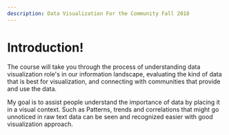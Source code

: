 ```yaml
---
description: Data Visualization For the Community Fall 2018
---
```


# Introduction!

The course will take you through the process of understanding data visualization role's in our information landscape, evaluating the kind of data that is best for visualization, and connecting with communities that provide and use the data.

My goal is to assist people understand the importance of data by placing it in a visual context. Such as Patterns, trends and correlations that might go unnoticed in raw text data can be seen and recognized easier with good visualization approach.

